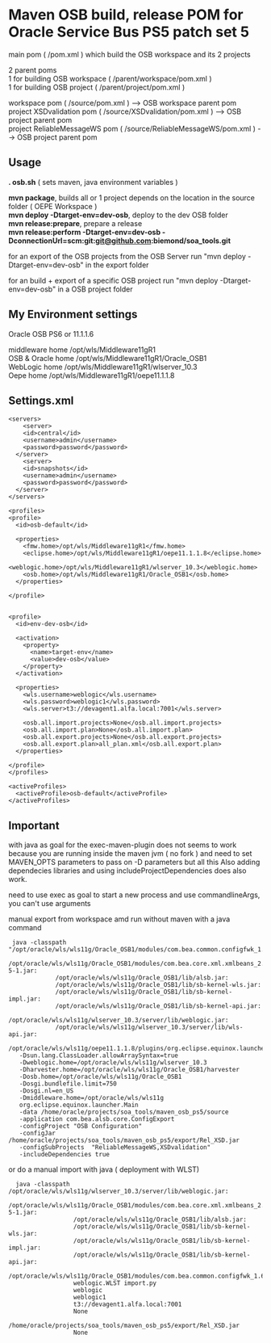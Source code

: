 Maven OSB build, release POM for Oracle Service Bus PS5 patch set 5
===================================================================


main pom ( /pom.xml ) which build the OSB workspace and its 2 projects

2 parent poms   
1 for building OSB workspace ( /parent/workspace/pom.xml )  
1 for building OSB project ( /parent/project/pom.xml )  

workspace pom ( /source/pom.xml ) --> OSB workspace parent pom  
project XSDvalidation pom ( /source/XSDvalidation/pom.xml ) --> OSB project parent pom  
project ReliableMessageWS pom ( /source/ReliableMessageWS/pom.xml ) --> OSB project parent pom  


Usage
-----

__. osb.sh__  ( sets maven, java environment variables )

__mvn package__, builds all or 1 project depends on the location in the source folder ( OEPE Workspace )  
__mvn deploy -Dtarget-env=dev-osb__, deploy to the dev OSB folder  
__mvn release:prepare__, prepare a release  
__mvn release:perform -Dtarget-env=dev-osb -DconnectionUrl=scm:git:git@github.com:biemond/soa_tools.git__  


for an export of the OSB projects from the OSB Server run "mvn deploy -Dtarget-env=dev-osb" in the export folder

for an build + export of a specific OSB project run "mvn deploy -Dtarget-env=dev-osb" in a OSB project folder

My Environment settings
-----------------------

Oracle OSB PS6 or 11.1.1.6

middleware home   /opt/wls/Middleware11gR1  
OSB & Oracle home /opt/wls/Middleware11gR1/Oracle_OSB1  
WebLogic home     /opt/wls/Middleware11gR1/wlserver_10.3  
Oepe home         /opt/wls/Middleware11gR1/oepe11.1.1.8  


Settings.xml
------------
    <servers>
    	<server>
        <id>central</id>
        <username>admin</username>
        <password>password</password>
      </server>
    	<server>
        <id>snapshots</id>
        <username>admin</username>
        <password>password</password>
      </server>
    </servers>

    <profiles>
    <profile>
      <id>osb-default</id>

      <properties>
        <fmw.home>/opt/wls/Middleware11gR1</fmw.home>
        <eclipse.home>/opt/wls/Middleware11gR1/oepe11.1.1.8</eclipse.home>
        <weblogic.home>/opt/wls/Middleware11gR1/wlserver_10.3</weblogic.home>
        <osb.home>/opt/wls/Middleware11gR1/Oracle_OSB1</osb.home>        
      </properties>

    </profile>


    <profile>
      <id>env-dev-osb</id>

      <activation>
        <property>
          <name>target-env</name>
          <value>dev-osb</value>
        </property>
      </activation>

      <properties>
        <wls.username>weblogic</wls.username>
        <wls.password>weblogic1</wls.password>
        <wls.server>t3://devagent1.alfa.local:7001</wls.server>

        <osb.all.import.projects>None</osb.all.import.projects>
        <osb.all.import.plan>None</osb.all.import.plan>
        <osb.all.export.projects>None</osb.all.export.projects>
        <osb.all.export.plan>all_plan.xml</osb.all.export.plan>
      </properties>

    </profile>
    </profiles>
  
    <activeProfiles>
      <activeProfile>osb-default</activeProfile>
    </activeProfiles>
  


Important
---------
with java as goal for the exec-maven-plugin does not seems to work because you are running inside 
the maven jvm ( no fork ) and need to set MAVEN_OPTS parameters to pass on -D parameters but all this
Also adding dependecies libraries and using includeProjectDependencies does also work.

need to use exec as goal to start a new process and use commandlineArgs, you can't use arguments


manual export from workspace amd run without maven with a java command

     java -classpath "/opt/oracle/wls/wls11g/Oracle_OSB1/modules/com.bea.common.configfwk_1.6.0.0.jar:
                 /opt/oracle/wls/wls11g/Oracle_OSB1/modules/com.bea.core.xml.xmlbeans_2.2.0.0_2-5-1.jar:
                 /opt/oracle/wls/wls11g/Oracle_OSB1/lib/alsb.jar:
                 /opt/oracle/wls/wls11g/Oracle_OSB1/lib/sb-kernel-wls.jar:
                 /opt/oracle/wls/wls11g/Oracle_OSB1/lib/sb-kernel-impl.jar:
                 /opt/oracle/wls/wls11g/Oracle_OSB1/lib/sb-kernel-api.jar:
                 /opt/oracle/wls/wls11g/wlserver_10.3/server/lib/weblogic.jar:
                 /opt/oracle/wls/wls11g/wlserver_10.3/server/lib/wls-api.jar:
                 /opt/oracle/wls/wls11g/oepe11.1.1.8/plugins/org.eclipse.equinox.launcher_1.2.0.v20110502.jar" 
       -Dsun.lang.ClassLoader.allowArraySyntax=true 
       -Dweblogic.home=/opt/oracle/wls/wls11g/wlserver_10.3 
       -Dharvester.home=/opt/oracle/wls/wls11g/Oracle_OSB1/harvester 
       -Dosb.home=/opt/oracle/wls/wls11g/Oracle_OSB1 
       -Dosgi.bundlefile.limit=750 
       -Dosgi.nl=en_US 
       -Dmiddleware.home=/opt/oracle/wls/wls11g 
       org.eclipse.equinox.launcher.Main 
       -data /home/oracle/projects/soa_tools/maven_osb_ps5/source 
       -application com.bea.alsb.core.ConfigExport 
       -configProject "OSB Configuration" 
       -configJar /home/oracle/projects/soa_tools/maven_osb_ps5/export/Rel_XSD.jar 
       -configSubProjects  "ReliableMessageWS,XSDvalidation" 
       -includeDependencies true 
     
     
or do a manual import with java ( deployment with WLST)

      java -classpath /opt/oracle/wls/wls11g/wlserver_10.3/server/lib/weblogic.jar:
                      /opt/oracle/wls/wls11g/Oracle_OSB1/modules/com.bea.core.xml.xmlbeans_2.2.0.0_2-5-1.jar:
                      /opt/oracle/wls/wls11g/Oracle_OSB1/lib/alsb.jar:
                      /opt/oracle/wls/wls11g/Oracle_OSB1/lib/sb-kernel-wls.jar:
                      /opt/oracle/wls/wls11g/Oracle_OSB1/lib/sb-kernel-impl.jar:
                      /opt/oracle/wls/wls11g/Oracle_OSB1/lib/sb-kernel-api.jar:
                      /opt/oracle/wls/wls11g/Oracle_OSB1/modules/com.bea.common.configfwk_1.6.0.0.jar 
                      weblogic.WLST import.py 
                      weblogic 
                      weblogic1 
                      t3://devagent1.alfa.local:7001 
                      None 
                      /home/oracle/projects/soa_tools/maven_osb_ps5/export/Rel_XSD.jar 
                      None
      

